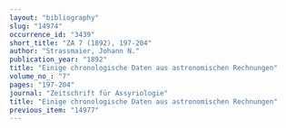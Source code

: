 ```yaml
---
layout: "bibliography"
slug: "14974"
occurrence_id: "3439"
short_title: "ZA 7 (1892), 197-204"
author: "Strassmaier, Johann N."
publication_year: "1892"
title: "Einige chronologische Daten aus astronomischen Rechnungen"
volume_no_: "7"
pages: "197-204"
journal: "Zeitschrift für Assyriologie"
title: "Einige chronologische Daten aus astronomischen Rechnungen"
previous_item: "14977"
---
```

